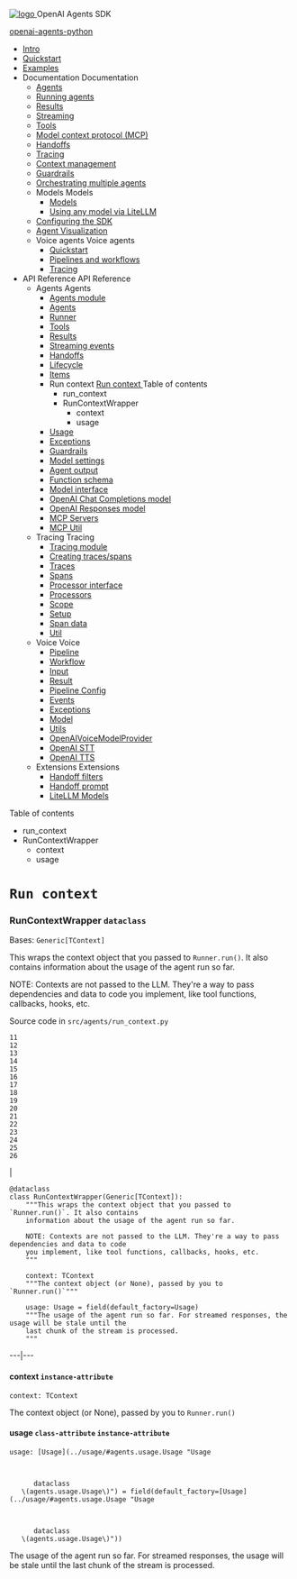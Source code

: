 [ ![logo](../../assets/logo.svg) ](../.. "OpenAI Agents SDK") OpenAI Agents SDK 

[ openai-agents-python  ](https://github.com/openai/openai-agents-python "Go to repository")

  * [ Intro  ](../..)
  * [ Quickstart  ](../../quickstart/)
  * [ Examples  ](../../examples/)
  * Documentation  Documentation 
    * [ Agents  ](../../agents/)
    * [ Running agents  ](../../running_agents/)
    * [ Results  ](../../results/)
    * [ Streaming  ](../../streaming/)
    * [ Tools  ](../../tools/)
    * [ Model context protocol (MCP)  ](../../mcp/)
    * [ Handoffs  ](../../handoffs/)
    * [ Tracing  ](../../tracing/)
    * [ Context management  ](../../context/)
    * [ Guardrails  ](../../guardrails/)
    * [ Orchestrating multiple agents  ](../../multi_agent/)
    * Models  Models 
      * [ Models  ](../../models/)
      * [ Using any model via LiteLLM  ](../../models/litellm/)
    * [ Configuring the SDK  ](../../config/)
    * [ Agent Visualization  ](../../visualization/)
    * Voice agents  Voice agents 
      * [ Quickstart  ](../../voice/quickstart/)
      * [ Pipelines and workflows  ](../../voice/pipeline/)
      * [ Tracing  ](../../voice/tracing/)
  * API Reference  API Reference 
    * Agents  Agents 
      * [ Agents module  ](../)
      * [ Agents  ](../agent/)
      * [ Runner  ](../run/)
      * [ Tools  ](../tool/)
      * [ Results  ](../result/)
      * [ Streaming events  ](../stream_events/)
      * [ Handoffs  ](../handoffs/)
      * [ Lifecycle  ](../lifecycle/)
      * [ Items  ](../items/)
      * Run context  [ Run context  ](./) Table of contents 
        * run_context 
        * RunContextWrapper 
          * context 
          * usage 
      * [ Usage  ](../usage/)
      * [ Exceptions  ](../exceptions/)
      * [ Guardrails  ](../guardrail/)
      * [ Model settings  ](../model_settings/)
      * [ Agent output  ](../agent_output/)
      * [ Function schema  ](../function_schema/)
      * [ Model interface  ](../models/interface/)
      * [ OpenAI Chat Completions model  ](../models/openai_chatcompletions/)
      * [ OpenAI Responses model  ](../models/openai_responses/)
      * [ MCP Servers  ](../mcp/server/)
      * [ MCP Util  ](../mcp/util/)
    * Tracing  Tracing 
      * [ Tracing module  ](../tracing/)
      * [ Creating traces/spans  ](../tracing/create/)
      * [ Traces  ](../tracing/traces/)
      * [ Spans  ](../tracing/spans/)
      * [ Processor interface  ](../tracing/processor_interface/)
      * [ Processors  ](../tracing/processors/)
      * [ Scope  ](../tracing/scope/)
      * [ Setup  ](../tracing/setup/)
      * [ Span data  ](../tracing/span_data/)
      * [ Util  ](../tracing/util/)
    * Voice  Voice 
      * [ Pipeline  ](../voice/pipeline/)
      * [ Workflow  ](../voice/workflow/)
      * [ Input  ](../voice/input/)
      * [ Result  ](../voice/result/)
      * [ Pipeline Config  ](../voice/pipeline_config/)
      * [ Events  ](../voice/events/)
      * [ Exceptions  ](../voice/exceptions/)
      * [ Model  ](../voice/model/)
      * [ Utils  ](../voice/utils/)
      * [ OpenAIVoiceModelProvider  ](../voice/models/openai_provider/)
      * [ OpenAI STT  ](../voice/models/openai_stt/)
      * [ OpenAI TTS  ](../voice/models/openai_tts/)
    * Extensions  Extensions 
      * [ Handoff filters  ](../extensions/handoff_filters/)
      * [ Handoff prompt  ](../extensions/handoff_prompt/)
      * [ LiteLLM Models  ](../extensions/litellm/)



Table of contents 

  * run_context 
  * RunContextWrapper 
    * context 
    * usage 



# `Run context`

###  RunContextWrapper `dataclass`

Bases: `Generic[TContext]`

This wraps the context object that you passed to `Runner.run()`. It also contains information about the usage of the agent run so far.

NOTE: Contexts are not passed to the LLM. They're a way to pass dependencies and data to code you implement, like tool functions, callbacks, hooks, etc.

Source code in `src/agents/run_context.py`
    
    
    11
    12
    13
    14
    15
    16
    17
    18
    19
    20
    21
    22
    23
    24
    25
    26

| 
    
    
    @dataclass
    class RunContextWrapper(Generic[TContext]):
        """This wraps the context object that you passed to `Runner.run()`. It also contains
        information about the usage of the agent run so far.
    
        NOTE: Contexts are not passed to the LLM. They're a way to pass dependencies and data to code
        you implement, like tool functions, callbacks, hooks, etc.
        """
    
        context: TContext
        """The context object (or None), passed by you to `Runner.run()`"""
    
        usage: Usage = field(default_factory=Usage)
        """The usage of the agent run so far. For streamed responses, the usage will be stale until the
        last chunk of the stream is processed.
        """
      
  
---|---  
  
####  context `instance-attribute`
    
    
    context: TContext
    

The context object (or None), passed by you to `Runner.run()`

####  usage `class-attribute` `instance-attribute`
    
    
    usage: [Usage](../usage/#agents.usage.Usage "Usage
    
    
      
          dataclass
       \(agents.usage.Usage\)") = field(default_factory=[Usage](../usage/#agents.usage.Usage "Usage
    
    
      
          dataclass
       \(agents.usage.Usage\)"))
    

The usage of the agent run so far. For streamed responses, the usage will be stale until the last chunk of the stream is processed.

